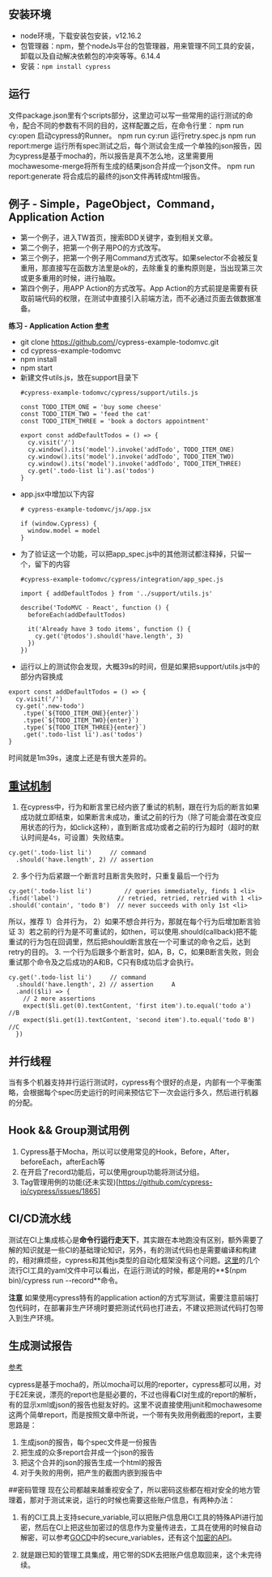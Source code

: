 ## 安装环境
* node环境，下载安装包安装，v12.16.2
* 包管理器：npm，整个nodeJs平台的包管理器，用来管理不同工具的安装，卸载以及自动解决依赖包的冲突等等。6.14.4
* 安装：```npm install cypress```

## 运行
文件package.json里有个scripts部分，这里边可以写一些常用的运行测试的命令，配合不同的参数有不同的目的，这样配置之后，在命令行里：
npm run cy:open 启动cypress的Runner。
npm run cy:run 运行retry.spec.js
npm run report:merge 运行所有spec测试之后，每个测试会生成一个单独的json报告，因为cypress是基于mocha的，所以报告是真不怎么地，这里需要用mochawesome-merge将所有生成的结果json合并成一个json文件。
npm run report:generate 将合成后的最终的json文件再转成html报告。


## 例子 - Simple，PageObject，Command，Application Action
* 第一个例子，进入TW首页，搜索BDD关键字，查到相关文章。
* 第二个例子，把第一个例子用PO的方式改写。
* 第三个例子，把第一个例子用Command方式改写。如果selector不会被反复重用，那直接写在函数方法里是ok的，去除重复的重构原则是，当出现第三次或更多重用的时候，进行抽取。
* 第四个例子，用APP Action的方式改写。App Action的方式前提是需要有获取前端代码的权限，在测试中直接引入前端方法，而不必通过页面去做数据准备。

**练习 -  Application Action [参考](https://github.com/cypress-io/cypress-example-todomvc/tree/8055be803f1a7c5dc380a8a19a7c79f7cc138c8e)**

  * git clone https://github.com/<your-username>/cypress-example-todomvc.git
  * cd cypress-example-todomvc
  * npm install
  * npm start
  * 新建文件utils.js，放在support目录下
    ```
    #cypress-example-todomvc/cypress/support/utils.js

    const TODO_ITEM_ONE = 'buy some cheese'
    const TODO_ITEM_TWO = 'feed the cat'
    const TODO_ITEM_THREE = 'book a doctors appointment'

    export const addDefaultTodos = () => {
      cy.visit('/')
      cy.window().its('model').invoke('addTodo', TODO_ITEM_ONE)
      cy.window().its('model').invoke('addTodo', TODO_ITEM_TWO)
      cy.window().its('model').invoke('addTodo', TODO_ITEM_THREE)
      cy.get('.todo-list li').as('todos')
    }
    ```
  * app.jsx中增加以下内容
    ```
    # cypress-example-todomvc/js/app.jsx

    if (window.Cypress) {
      window.model = model
    }
    ```
  * 为了验证这一个功能，可以把app_spec.js中的其他测试都注释掉，只留一个，留下的内容
    ```
    #cypress-example-todomvc/cypress/integration/app_spec.js

    import { addDefaultTodos } from '../support/utils.js'

    describe('TodoMVC - React', function () {
      beforeEach(addDefaultTodos)

      it('Already have 3 todo items', function () {
        cy.get('@todos').should('have.length', 3)
      })
    })
    ```
  * 运行以上的测试你会发现，大概39s的时间，但是如果把support/utils.js中的部分内容换成
  ```
  export const addDefaultTodos = () => {
    cy.visit('/')
    cy.get('.new-todo')
      .type(`${TODO_ITEM_ONE}{enter}`)
      .type(`${TODO_ITEM_TWO}{enter}`)
      .type(`${TODO_ITEM_THREE}{enter}`)
      .get('.todo-list li').as('todos')
  }
  ```
  时间就是1m39s，速度上还是有很大差异的。

## [重试机制](https://docs.cypress.io/guides/core-concepts/retry-ability.html)
1. 在cypress中，行为和断言里已经内嵌了重试的机制，跟在行为后的断言如果成功就立即结束，如果断言未成功，重试之前的行为（除了可能会潜在改变应用状态的行为，如click这种），直到断言成功或者之前的行为超时（超时的默认时间是4s，可设置）失败结束。
```
cy.get('.todo-list li')     // command
  .should('have.length', 2) // assertion
```

2. 多个行为后紧跟一个断言时且断言失败时，只重复最后一个行为
```
cy.get('.todo-list li')         // queries immediately, finds 1 <li>
.find('label')                // retried, retried, retried with 1 <li>
.should('contain', 'todo B')  // never succeeds with only 1st <li>
```
所以，推荐 1）合并行为， 2）如果不想合并行为，那就在每个行为后增加断言验证 3）若之前的行为是不可重试的，如then，可以使用.should(callback)把不能重试的行为包在回调里，然后把should断言放在一个可重试的命令之后，达到retry的目的。
3. 一个行为后跟多个断言时，如A，B，C，如果B断言失败，则会重试那个命令及之后成功的A和B，C只有B成功后才会执行。
```
cy.get('.todo-list li')     // command
  .should('have.length', 2) // assertion     A
  .and(($li) => {
    // 2 more assertions
    expect($li.get(0).textContent, 'first item').to.equal('todo a')    //B
    expect($li.get(1).textContent, 'second item').to.equal('todo B')   //C
  })
```

## 并行线程
当有多个机器支持并行运行测试时，cypress有个很好的点是，内部有一个平衡策略，会根据每个spec历史运行的时间来预估它下一次会运行多久，然后进行机器的分配。

## Hook && Group测试用例
1. Cypress基于Mocha，所以可以使用常见的Hook，Before，After，beforeEach，afterEach等
2. 在开启了record功能后，可以使用group功能将测试分组。
3. Tag管理用例的功能(还未实现)[https://github.com/cypress-io/cypress/issues/1865]

## CI/CD流水线
测试在CI上集成核心是**命令行运行走天下**，其实跟在本地跑没有区别，额外需要了解的知识就是一些CI的基础理论知识，另外，有的测试代码也是需要编译和构建的，相对麻烦些，cypress和其他js类型的自动化框架没有这个问题。[这里](https://docs.cypress.io/guides/guides/continuous-integration.html#Examples)的几个流行CI工具的yaml文件中可以看出，在运行测试的时候，都是用的**$(npm bin)/cypress run --record**命令。

**注意** 如果使用cypress特有的application action的方式写测试，需要注意前端打包代码时，在部署非生产环境时要把测试代码也打进去，不建议把测试代码打包带入到生产环境。

## 生成测试报告
[参考](https://medium.com/egnyte-engineering/3-steps-to-awesome-test-reports-with-cypress-f4fe915bc246)

cypress是基于mocha的，所以mocha可以用的reporter，cypress都可以用，对于E2E来说，漂亮的report也是挺必要的，不过也得看CI对生成的report的解析，有的显示xml或json的报告也挺友好的。这里不说直接使用junit和mochawesome这两个简单report，而是按照文章中所说，一个带有失败用例截图的report，主要思路是：
1. 生成json的报告，每个spec文件是一份报告
2. 把生成的众多report合并成一个json的报告
3. 把这个合并的json的报告生成一个html的报告
4. 对于失败的用例，把产生的截图内嵌到报告中

##密码管理
现在公司都越来越重视安全了，所以密码这些都在相对安全的地方管理着，那对于测试来说，运行的时候也需要这些账户信息，有两种办法：
1. 有的CI工具上支持secure_variable,可以把账户信息用CI工具的特殊API进行加密，然后在CI上把这些加密过的信息作为变量传进去，工具在使用的时候自动解密，可以参考[GOCD](https://github.com/tomzo/gocd-yaml-config-plugin/blob/master/README.md#pipeline)中的secure_variables，还有这个[加密的API](https://api.gocd.org/current/#encrypt-a-plain-text-value)。

2. 就是跟已知的管理工具集成，用它带的SDK去把账户信息取回来，这个未完待续。
